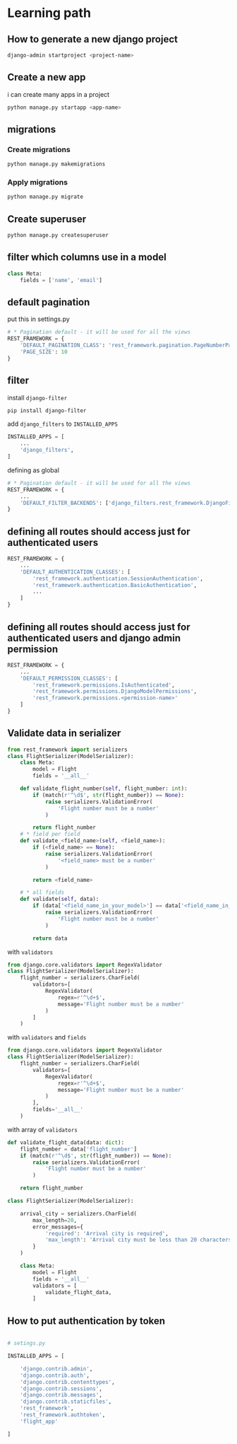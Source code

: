 # Learning path

## How to generate a new django project

```bash
django-admin startproject <project-name>
```

## Create a new app

i can create many apps in a project

```bash
python manage.py startapp <app-name>
```

## migrations

### Create migrations

```bash
python manage.py makemigrations
```

### Apply migrations

```bash
python manage.py migrate
```

## Create superuser

```bash
python manage.py createsuperuser
```

## filter which columns use in a model

```python
class Meta:
    fields = ['name', 'email']
```

## default pagination

put this in settings.py

```python
# * Pagination default - it will be used for all the views
REST_FRAMEWORK = {
    'DEFAULT_PAGINATION_CLASS': 'rest_framework.pagination.PageNumberPagination',
    'PAGE_SIZE': 10
}
```

## filter

install `django-filter`

```bash
pip install django-filter
```

add `django_filters` to `INSTALLED_APPS`

```python
INSTALLED_APPS = [
    ...
    'django_filters',
]
```

defining as global

```python
# * Pagination default - it will be used for all the views
REST_FRAMEWORK = {
    ...
    'DEFAULT_FILTER_BACKENDS': ['django_filters.rest_framework.DjangoFilterBackend']
}
```

## defining all routes should access just for authenticated users

```python
REST_FRAMEWORK = {
    ...
    'DEFAULT_AUTHENTICATION_CLASSES': [
        'rest_framework.authentication.SessionAuthentication',
        'rest_framework.authentication.BasicAuthentication',
        ...
    ]
}
```

## defining all routes should access just for authenticated users and django admin permission

```python
REST_FRAMEWORK = {
    ...
    'DEFAULT_PERMISSION_CLASSES': [
        'rest_framework.permissions.IsAuthenticated',
        'rest_framework.permissions.DjangoModelPermissions',
        'rest_framework.permissions.<permission-name>'
    ]
}
```

## Validate data in serializer

```python
from rest_framework import serializers
class FlightSerializer(ModelSerializer):
    class Meta:
        model = Flight
        fields = '__all__'

    def validate_flight_number(self, flight_number: int):
        if (match(r'^\d$', str(flight_number)) == None):
            raise serializers.ValidationError(
                'Flight number must be a number'
            )

        return flight_number
    # * field per field
    def validate_<field_name>(self, <field_name>):
        if (<field_name> == None):
            raise serializers.ValidationError(
                '<field_name> must be a number'
            )

        return <field_name>

    # * all fields
    def validate(self, data):
        if (data['<field_name_in_your_model>'] == data['<field_name_in_your_model>']):
            raise serializers.ValidationError(
                'Flight number must be a number'
            )

        return data
```

with `validators`

```python
from django.core.validators import RegexValidator
class FlightSerializer(ModelSerializer):
    flight_number = serializers.CharField(
        validators=[
            RegexValidator(
                regex=r'^\d+$',
                message='Flight number must be a number'
            )
        ]
    )
```

with `validators` and `fields`

```python
from django.core.validators import RegexValidator
class FlightSerializer(ModelSerializer):
    flight_number = serializers.CharField(
        validators=[
            RegexValidator(
                regex=r'^\d+$',
                message='Flight number must be a number'
            )
        ],
        fields='__all__'
    )
```

with array of `validators`

```python
def validate_flight_data(data: dict):
    flight_number = data['flight_number']
    if (match(r'^\d$', str(flight_number)) == None):
        raise serializers.ValidationError(
            'Flight number must be a number'
        )

    return flight_number

class FlightSerializer(ModelSerializer):

    arrival_city = serializers.CharField(
        max_length=20,
        error_messages={
            'required': 'Arrival city is required',
            'max_length': 'Arrival city must be less than 20 characters'
        }
    )

    class Meta:
        model = Flight
        fields = '__all__'
        validators = [
            validate_flight_data,
        ]
```

## How to put authentication by token

```python

# setings.py

INSTALLED_APPS = [

    'django.contrib.admin',
    'django.contrib.auth',
    'django.contrib.contenttypes',
    'django.contrib.sessions',
    'django.contrib.messages',
    'django.contrib.staticfiles',
    'rest_framework',
    'rest_framework.authtoken',
    'flight_app'

]

```

